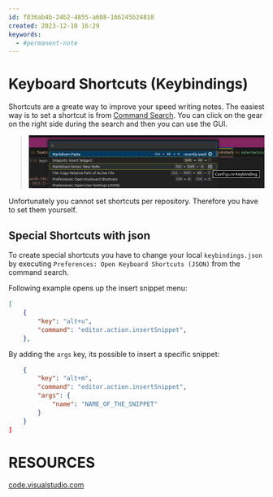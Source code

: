 ```yaml
---
id: f836ab4b-24b2-4855-a608-166245b24818
created: 2023-12-10 16:29
keywords: 
  - #permanent-note
---
```



Keyboard Shortcuts (Keybindings)
======================================================================

Shortcuts are a greate way to improve your speed writing notes. 
The easiest way is to set a shortcut is from [Command Search](command-palette.md). 
You can click on the gear on the right side during the search and then you can use the GUI.  

> ![](images/command-search.png)  


Unfortunately you cannot set shortcuts per repository. 
Therefore you have to set them yourself.  



Special Shortcuts with json
------------------------------------------------------------

To create special shortcuts you have to change your local `keybindings.json` by executing `Preferences: Open Keyboard Shortcuts (JSON)` from the command search. 

Following example opens up the insert snippet menu:  
~~~json
[
    {
        "key": "alt+u",
        "command": "editor.action.insertSnippet",
    },
~~~

By adding the `args` key, its possible to insert a specific snippet:  
~~~json
    {
        "key": "alt+m",
        "command": "editor.action.insertSnippet",
        "args": {
            "name": "NAME_OF_THE_SNIPPET"
        }
    }
]
~~~




RESOURCES
======================================================================

[code.visualstudio.com](https://code.visualstudio.com/docs/getstarted/keybindings)  
